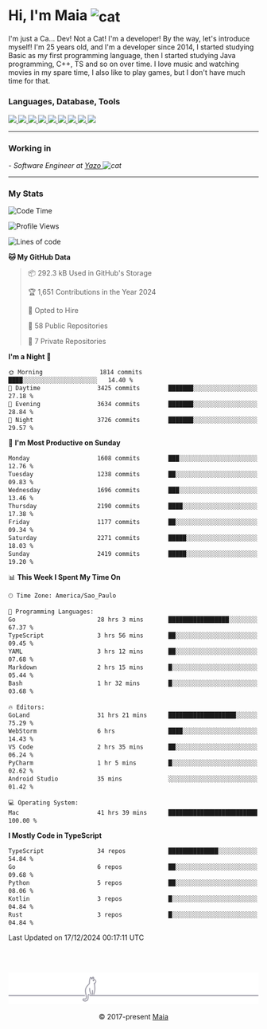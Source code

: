 <h1 align="left">Hi, I'm Maia 
<img src="https://emojis.slackmojis.com/emojis/images/1643509834/36299/black-cat.gif?1643509834" width="50" height="60" align="center"  alt="cat"/>
</h1>

I'm just a Ca... Dev! Not a Cat! I'm a developer! By the way, let's introduce myself!
I'm 25 years old, and I'm a developer since 2014, I started studying Basic as my first programming
language, then I started studying Java programming, C++, TS and so on over time.
I love music and watching movies in my spare time, I also like to play games, but I don't have much time for that.

<h3 align="left">Languages, Database, Tools</h3>
<p>
  <a href="https://www.typescriptlang.org">
    <img src="https://skillicons.dev/icons?i=ts" />
  </a>
  <a href="https://go.dev">
    <img src="https://skillicons.dev/icons?i=go" />
  </a>
  <a href="https://www.python.org">
    <img src="https://skillicons.dev/icons?i=python" />
  </a>
  <a href="https://gradle.org">
    <img src="https://skillicons.dev/icons?i=gradle" />
  </a>
  <a href="https://redis.io">
    <img src="https://skillicons.dev/icons?i=redis" />
  </a>
  <a href="https://www.mongodb.com">
    <img src="https://skillicons.dev/icons?i=mongodb" />
  </a>
  <a href="https://nodejs.org">
    <img src="https://skillicons.dev/icons?i=nodejs" />
  </a>
  <a href="https://www.javascript.com">
    <img src="https://skillicons.dev/icons?i=js" />
  </a>
  <a href="https://www.docker.com">
    <img src="https://skillicons.dev/icons?i=docker" />
  </a>
</p>

<hr/>

<h3>Working in</h3>

<p><em> - Software Engineer at <a href="[https://pdasolucoes.com.br](https://yazo.com.br/)">Yazo
</a><img src="https://media.giphy.com/media/WUlplcMpOCEmTGBtBW/giphy.gif" width="30" alt="cat"> 
</em></p>

<hr/>

### My Stats

<!--START_SECTION:waka-->
![Code Time](http://img.shields.io/badge/Code%20Time-4%2C988%20hrs%2022%20mins-blue)

![Profile Views](http://img.shields.io/badge/Profile%20Views-6-blue)

![Lines of code](https://img.shields.io/badge/From%20Hello%20World%20I%27ve%20Written-4.1%20million%20lines%20of%20code-blue)

**🐱 My GitHub Data** 

> 📦 292.3 kB Used in GitHub's Storage 
 > 
> 🏆 1,651 Contributions in the Year 2024
 > 
> 💼 Opted to Hire
 > 
> 📜 58 Public Repositories 
 > 
> 🔑 7 Private Repositories 
 > 
**I'm a Night 🦉** 

```text
🌞 Morning                1814 commits        ████░░░░░░░░░░░░░░░░░░░░░   14.40 % 
🌆 Daytime                3425 commits        ███████░░░░░░░░░░░░░░░░░░   27.18 % 
🌃 Evening                3634 commits        ███████░░░░░░░░░░░░░░░░░░   28.84 % 
🌙 Night                  3726 commits        ███████░░░░░░░░░░░░░░░░░░   29.57 % 
```
📅 **I'm Most Productive on Sunday** 

```text
Monday                   1608 commits        ███░░░░░░░░░░░░░░░░░░░░░░   12.76 % 
Tuesday                  1238 commits        ██░░░░░░░░░░░░░░░░░░░░░░░   09.83 % 
Wednesday                1696 commits        ███░░░░░░░░░░░░░░░░░░░░░░   13.46 % 
Thursday                 2190 commits        ████░░░░░░░░░░░░░░░░░░░░░   17.38 % 
Friday                   1177 commits        ██░░░░░░░░░░░░░░░░░░░░░░░   09.34 % 
Saturday                 2271 commits        █████░░░░░░░░░░░░░░░░░░░░   18.03 % 
Sunday                   2419 commits        █████░░░░░░░░░░░░░░░░░░░░   19.20 % 
```


📊 **This Week I Spent My Time On** 

```text
🕑︎ Time Zone: America/Sao_Paulo

💬 Programming Languages: 
Go                       28 hrs 3 mins       █████████████████░░░░░░░░   67.37 % 
TypeScript               3 hrs 56 mins       ██░░░░░░░░░░░░░░░░░░░░░░░   09.45 % 
YAML                     3 hrs 12 mins       ██░░░░░░░░░░░░░░░░░░░░░░░   07.68 % 
Markdown                 2 hrs 15 mins       █░░░░░░░░░░░░░░░░░░░░░░░░   05.44 % 
Bash                     1 hr 32 mins        █░░░░░░░░░░░░░░░░░░░░░░░░   03.68 % 

🔥 Editors: 
GoLand                   31 hrs 21 mins      ███████████████████░░░░░░   75.29 % 
WebStorm                 6 hrs               ████░░░░░░░░░░░░░░░░░░░░░   14.43 % 
VS Code                  2 hrs 35 mins       ██░░░░░░░░░░░░░░░░░░░░░░░   06.24 % 
PyCharm                  1 hr 5 mins         █░░░░░░░░░░░░░░░░░░░░░░░░   02.62 % 
Android Studio           35 mins             ░░░░░░░░░░░░░░░░░░░░░░░░░   01.42 % 

💻 Operating System: 
Mac                      41 hrs 39 mins      █████████████████████████   100.00 % 
```

**I Mostly Code in TypeScript** 

```text
TypeScript               34 repos            ██████████████░░░░░░░░░░░   54.84 % 
Go                       6 repos             ██░░░░░░░░░░░░░░░░░░░░░░░   09.68 % 
Python                   5 repos             ██░░░░░░░░░░░░░░░░░░░░░░░   08.06 % 
Kotlin                   3 repos             █░░░░░░░░░░░░░░░░░░░░░░░░   04.84 % 
Rust                     3 repos             █░░░░░░░░░░░░░░░░░░░░░░░░   04.84 % 
```




 Last Updated on 17/12/2024 00:17:11 UTC
<!--END_SECTION:waka-->


<br/>
<br/>

<p align="center"><img src="https://raw.githubusercontent.com/gabrielmaialva33/gabrielmaialva33/master/assets/gray0_ctp_on_line.svg?sanitize=true" /></p>
<p align="center">&copy; 2017-present <a href="https://github.com/gabrielmaialva33/" target="_blank">Maia</a>
